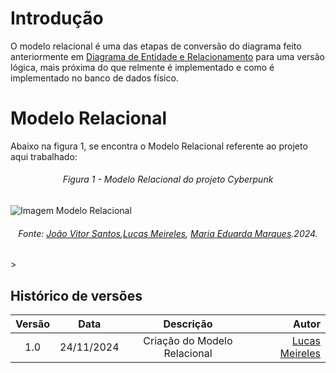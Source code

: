 # Introdução

O modelo relacional é uma das etapas de conversão do diagrama feito anteriormente em [Diagrama de Entidade e Relacionamento](DER_Cyberpunk.md) para uma versão lógica, mais próxima do que relmente é implementado e como é implementado no banco de dados físico. 

# Modelo Relacional

Abaixo na figura 1, se encontra o Modelo Relacional referente ao projeto aqui trabalhado:

<h6 align="center">Figura 1 - Modelo Relacional do projeto Cyberpunk</h6>

![Imagem Modelo Relacional](../assets/Lógico_1.png)

<h6 align="center">Fonte: <a href="https://github.com/Jauzimm">João Vitor Santos</a>,<a href="https://github.com/Katuner">Lucas Meireles</a>, <a href="https://github.com/EduardaSMarques">Maria Eduarda Marques</a>.2024.</h6>
>

## Histórico de versões

| Versão |  Data  | Descrição | Autor |
|:------:|:------:|:---------:|------:|
| 1.0 | 24/11/2024 | Criação do Modelo Relacional | [Lucas Meireles](https://github.com/Katuner) |
